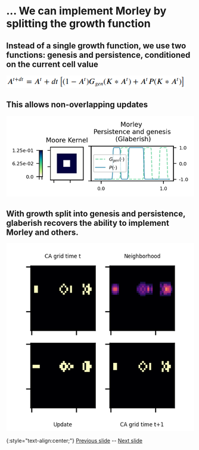 # ... We can implement Morley by splitting the growth function

## Instead of a single growth function, we use two functions: genesis and persistence, conditioned on the current cell value

![glaberish equation](https://raw.githubusercontent.com/riveSunder/yuca/master/assets/equations/glaberish.png)

## This allows non-overlapping updates

![Morley genesis function in glaberish](https://raw.githubusercontent.com/riveSunder/yuca/master/assets/glaberish/morley_in_glaberish.png)

## With growth split into genesis and persistence, glaberish recovers the ability to implement Morley and others. 

![Morley puffer in Glaberish (works)](https://raw.githubusercontent.com/riveSunder/yuca/master/assets/glaberish/morley_puffer_glaberish.gif)

{:style="text-align:center;"}
[Previous slide](https://rivesunder.github.io/yuca/g_slide_006) -- [Next slide](https://rivesunder.github.io/yuca/g_slide_008)
